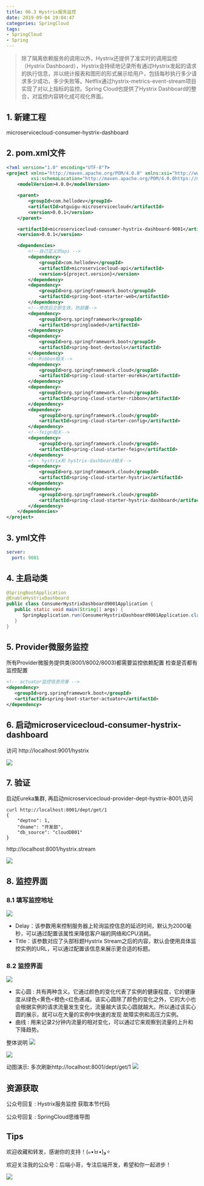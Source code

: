 ```yaml
---
title: 06.3 Hystrix服务监控
date: 2019-09-04 19:04:47
categories: SpringCloud
tags:
- SpringCloud
- Spring
---
```


> 除了隔离依赖服务的调用以外，Hystrix还提供了准实时的调用监控（Hystrix Dashboard），Hystrix会持续地记录所有通过Hystrix发起的请求的执行信息，并以统计报表和图形的形式展示给用户，包括每秒执行多少请求多少成功，多少失败等。Netflix通过hystrix-metrics-event-stream项目实现了对以上指标的监控。Spring Cloud也提供了Hystrix Dashboard的整合，对监控内容转化成可视化界面。 

<!--more-->

## 1.  新建工程
microservicecloud-consumer-hystrix-dashboard

## 2. pom.xml文件

```xml
<?xml version="1.0" encoding="UTF-8"?>
<project xmlns="http://maven.apache.org/POM/4.0.0" xmlns:xsi="http://www.w3.org/2001/XMLSchema-instance"
         xsi:schemaLocation="http://maven.apache.org/POM/4.0.0https://maven.apache.org/xsd/maven-4.0.0.xsd">
    <modelVersion>4.0.0</modelVersion>

    <parent>
        <groupId>com.hellodev</groupId>
        <artifactId>atguigu-microservicecloud</artifactId>
        <version>0.0.1</version>
    </parent>

    <artifactId>microservicecloud-consumer-hystrix-dashboard-9001</artifactId>
    <version>0.0.1</version>

    <dependencies>
        <!--自己定义的api -->
        <dependency>
            <groupId>com.hellodev</groupId>
            <artifactId>microservicecloud-api</artifactId>
            <version>${project.version}</version>
        </dependency>
        <dependency>
            <groupId>org.springframework.boot</groupId>
            <artifactId>spring-boot-starter-web</artifactId>
        </dependency>
        <!--修改后立即生效，热部署-->
        <dependency>
            <groupId>org.springframework</groupId>
            <artifactId>springloaded</artifactId>
        </dependency>
        <dependency>
            <groupId>org.springframework.boot</groupId>
            <artifactId>spring-boot-devtools</artifactId>
        </dependency>
        <!--Ribbon相关-->
        <dependency>
            <groupId>org.springframework.cloud</groupId>
            <artifactId>spring-cloud-starter-eureka</artifactId>
        </dependency>
        <dependency>
            <groupId>org.springframework.cloud</groupId>
            <artifactId>spring-cloud-starter-ribbon</artifactId>
        </dependency>
        <dependency>
            <groupId>org.springframework.cloud</groupId>
            <artifactId>spring-cloud-starter-config</artifactId>
        </dependency>
        <!--feign相关-->
        <dependency>
            <groupId>org.springframework.cloud</groupId>
            <artifactId>spring-cloud-starter-feign</artifactId>
        </dependency>
        <!-- hystrix和 hystrix-dashboard相关-->
        <dependency>
            <groupId>org.springframework.cloud</groupId>
            <artifactId>spring-cloud-starter-hystrix</artifactId>
        </dependency>
        <dependency>
            <groupId>org.springframework.cloud</groupId>
            <artifactId>spring-cloud-starter-hystrix-dashboard</artifactId>
        </dependency>
    </dependencies>
</project>
```

## 3. yml文件

```yaml
server:
  port: 9001
```

## 4. 主启动类

```java
@SpringBootApplication
@EnableHystrixDashboard
public class ConsumerHystrixDashboard9001Application {
   public static void main(String[] args) {
      SpringApplication.run(ConsumerHystrixDashboard9001Application.class, args);
   }
}
```

## 5.  Provider微服务监控
所有Provider微服务提供类(8001/8002/8003)都需要监控依赖配置
检查是否都有监控配置
```xml
<!-- actuator监控信息完善 -->
<dependency>
   <groupId>org.springframework.boot</groupId>
   <artifactId>spring-boot-starter-actuator</artifactId>
</dependency>
```

## 6.  启动microservicecloud-consumer-hystrix-dashboard
访问	http://localhost:9001/hystrix

![](https://raw.githubusercontent.com/lujiahao0708/PicRepo/master/blogPic/SpringCloud/%E5%B0%9A%E7%A1%85%E8%B0%B7-SpringCloud%E6%95%99%E7%A8%8B/06.3%20Hystrix%E6%9C%8D%E5%8A%A1%E7%9B%91%E6%8E%A7/1.Hystrix-dashboard.png)

## 7. 验证
启动Eureka集群, 再启动microservicecloud-provider-dept-hystrix-8001,访问
```jshelllanguage
curl http://localhost:8001/dept/get/1
{
    "deptno": 1,
    "dname": "开发部",
    "db_source": "cloudDB01"
}
```

http://localhost:8001/hystrix.stream

![](https://raw.githubusercontent.com/lujiahao0708/PicRepo/master/blogPic/SpringCloud/%E5%B0%9A%E7%A1%85%E8%B0%B7-SpringCloud%E6%95%99%E7%A8%8B/06.3%20Hystrix%E6%9C%8D%E5%8A%A1%E7%9B%91%E6%8E%A7/2.stream.png)

## 8. 监控界面
### 8.1 填写监控地址

![](https://raw.githubusercontent.com/lujiahao0708/PicRepo/master/blogPic/SpringCloud/%E5%B0%9A%E7%A1%85%E8%B0%B7-SpringCloud%E6%95%99%E7%A8%8B/06.3%20Hystrix%E6%9C%8D%E5%8A%A1%E7%9B%91%E6%8E%A7/3.png)

- Delay：该参数用来控制服务器上轮询监控信息的延迟时间，默认为2000毫秒，可以通过配置该属性来降低客户端的网络和CPU消耗。 
- Title：该参数对应了头部标题Hystrix Stream之后的内容，默认会使用具体监控实例的URL，可以通过配置该信息来展示更合适的标题。
  
### 8.2 监控界面
![](https://raw.githubusercontent.com/lujiahao0708/PicRepo/master/blogPic/SpringCloud/%E5%B0%9A%E7%A1%85%E8%B0%B7-SpringCloud%E6%95%99%E7%A8%8B/06.3%20Hystrix%E6%9C%8D%E5%8A%A1%E7%9B%91%E6%8E%A7/4.png)


- 实心圆 : 共有两种含义。它通过颜色的变化代表了实例的健康程度，它的健康度从绿色<黄色<橙色<红色递减。该实心圆除了颜色的变化之外，它的大小也会根据实例的请求流量发生变化，流量越大该实心圆就越大。所以通过该实心圆的展示，就可以在大量的实例中快速的发现 故障实例和高压力实例。 
- 曲线 : 用来记录2分钟内流量的相对变化，可以通过它来观察到流量的上升和下降趋势。 

整体说明
![](https://raw.githubusercontent.com/lujiahao0708/PicRepo/master/blogPic/SpringCloud/%E5%B0%9A%E7%A1%85%E8%B0%B7-SpringCloud%E6%95%99%E7%A8%8B/06.3%20Hystrix%E6%9C%8D%E5%8A%A1%E7%9B%91%E6%8E%A7/5.png)

![](https://raw.githubusercontent.com/lujiahao0708/PicRepo/master/blogPic/SpringCloud/%E5%B0%9A%E7%A1%85%E8%B0%B7-SpringCloud%E6%95%99%E7%A8%8B/06.3%20Hystrix%E6%9C%8D%E5%8A%A1%E7%9B%91%E6%8E%A7/6.png)

动图演示:
多次刷新http://localhost:8001/dept/get/1
![](https://raw.githubusercontent.com/lujiahao0708/PicRepo/master/blogPic/SpringCloud/%E5%B0%9A%E7%A1%85%E8%B0%B7-SpringCloud%E6%95%99%E7%A8%8B/06.3%20Hystrix%E6%9C%8D%E5%8A%A1%E7%9B%91%E6%8E%A7/7.Hystrix%E7%9B%91%E6%8E%A7%E6%BC%94%E7%A4%BA.gif)




## 资源获取
公众号回复 : Hystrix服务监控 获取本节代码

公众号回复 : SpringCloud思维导图

## Tips
欢迎收藏和转发，感谢你的支持！(๑•̀ㅂ•́)و✧ 

欢迎关注我的公众号：后端小哥，专注后端开发，希望和你一起进步！

![](https://raw.githubusercontent.com/lujiahao0708/PicRepo/master/%E5%85%AC%E4%BC%97%E5%8F%B7%E4%BA%8C%E7%BB%B4%E7%A0%81.jpg)
